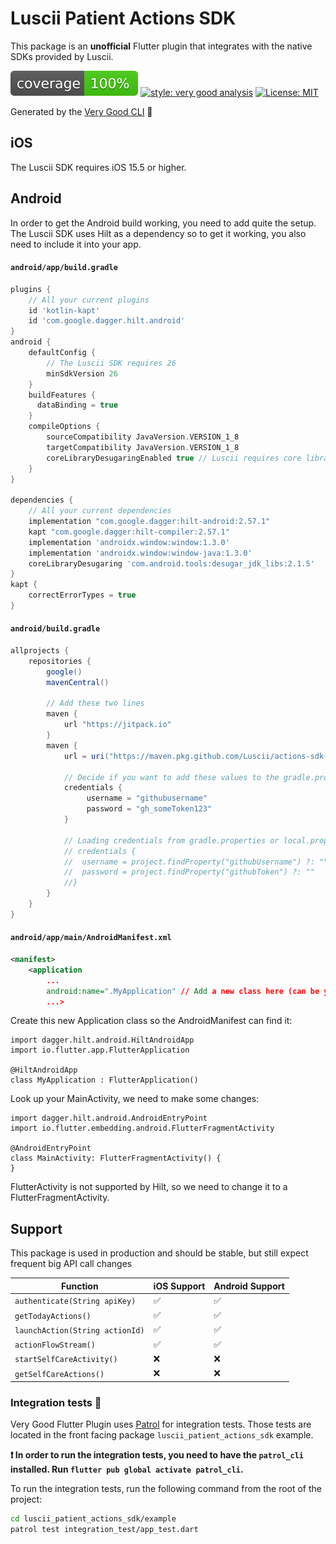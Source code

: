 # Luscii Patient Actions SDK

This package is an **unofficial** Flutter plugin that integrates with the native SDKs provided by Luscii.

![coverage][coverage_badge]
[![style: very good analysis][very_good_analysis_badge]][very_good_analysis_link]
[![License: MIT][license_badge]][license_link]

Generated by the [Very Good CLI][very_good_cli_link] 🤖

## iOS

The Luscii SDK requires iOS 15.5 or higher.

## Android

In order to get the Android build working, you need to add quite the setup. The Luscii SDK uses Hilt as a dependency so to get it working, you also need to include it into your app. 

#### `android/app/build.gradle`

```gradle
plugins {
	// All your current plugins
	id 'kotlin-kapt'
	id 'com.google.dagger.hilt.android'
}
android {
    defaultConfig {
        // The Luscii SDK requires 26
        minSdkVersion 26
    }
    buildFeatures {
      dataBinding = true
	}
	compileOptions {
        sourceCompatibility JavaVersion.VERSION_1_8
        targetCompatibility JavaVersion.VERSION_1_8
        coreLibraryDesugaringEnabled true // Luscii requires core library desugaring to be enabled
    }
}
    
dependencies {
	// All your current dependencies
	implementation "com.google.dagger:hilt-android:2.57.1"
	kapt "com.google.dagger:hilt-compiler:2.57.1"
	implementation 'androidx.window:window:1.3.0'
	implementation 'androidx.window:window-java:1.3.0'
	coreLibraryDesugaring 'com.android.tools:desugar_jdk_libs:2.1.5'
}
kapt {
    correctErrorTypes = true
}
```

#### `android/build.gradle`

```gradle
allprojects {
    repositories {
        google()
        mavenCentral()

        // Add these two lines
        maven {
            url "https://jitpack.io"
        }
        maven {
            url = uri("https://maven.pkg.github.com/Luscii/actions-sdk-android")

            // Decide if you want to add these values to the gradle.properties or local.properties file
            credentials {
                 username = "githubusername"
                 password = "gh_someToken123"
            }
            
            // Loading credentials from gradle.properties or local.properties will look like this
            // credentials {
            //  username = project.findProperty("githubUsername") ?: ""
            //  password = project.findProperty("githubToken") ?: ""
            //}
        }
    }
}
```

#### `android/app/main/AndroidManifest.xml`

```xml
<manifest>
	<application
		...
		android:name=".MyApplication" // Add a new class here (can be your own name)
		...>
```

Create this new Application class so the AndroidManifest can find it:

```
import dagger.hilt.android.HiltAndroidApp
import io.flutter.app.FlutterApplication

@HiltAndroidApp
class MyApplication : FlutterApplication()
```


Look up your MainActivity, we need to make some changes:

```
import dagger.hilt.android.AndroidEntryPoint
import io.flutter.embedding.android.FlutterFragmentActivity

@AndroidEntryPoint
class MainActivity: FlutterFragmentActivity() {
}
```
FlutterActivity is not supported by Hilt, so we need to change it to a FlutterFragmentActivity. 




## Support

This package is used in production and should be stable, but still expect frequent big API call changes

| Function               | iOS Support | Android Support |
|------------------------|-------------|-----------------|
| `authenticate(String apiKey)` | ✅           | ✅               |
| `getTodayActions()`         | ✅           | ✅               |
| `launchAction(String actionId)` | ✅           | ✅               |
| `actionFlowStream()`   | ✅           | ✅ 
| `startSelfCareActivity()`   | ❌           | ❌ 
| `getSelfCareActions()`   | ❌           | ❌              |


### Integration tests 🧪

Very Good Flutter Plugin uses [Patrol][patrol_link] for integration tests. Those tests are located 
in the front facing package `luscii_patient_actions_sdk` example. 

**❗ In order to run the integration tests, you need to have the `patrol_cli` installed. Run `flutter pub global activate patrol_cli`.**

To run the integration tests, run the following command from the root of the project:

```sh
cd luscii_patient_actions_sdk/example
patrol test integration_test/app_test.dart
```

[coverage_badge]: luscii_patient_actions_sdk/coverage_badge.svg
[license_badge]: https://img.shields.io/badge/license-MIT-blue.svg
[license_link]: https://opensource.org/licenses/MIT
[logo_black]: https://raw.githubusercontent.com/VGVentures/very_good_brand/main/styles/README/vgv_logo_black.png#gh-light-mode-only
[logo_white]: https://raw.githubusercontent.com/VGVentures/very_good_brand/main/styles/README/vgv_logo_white.png#gh-dark-mode-only
[very_good_analysis_badge]: https://img.shields.io/badge/style-very_good_analysis-B22C89.svg
[very_good_analysis_link]: https://pub.dev/packages/very_good_analysis
[patrol_link]: https://pub.dev/packages/patrol
[very_good_cli_link]: https://github.com/VeryGoodOpenSource/very_good_cli
[very_good_ventures_link]: https://verygood.ventures/?utm_source=github&utm_medium=banner&utm_campaign=core
[very_good_ventures_link_dark]: https://verygood.ventures/?utm_source=github&utm_medium=banner&utm_campaign=core#gh-dark-mode-only
[very_good_ventures_link_light]: https://verygood.ventures/?utm_source=github&utm_medium=banner&utm_campaign=core#gh-light-mode-only
